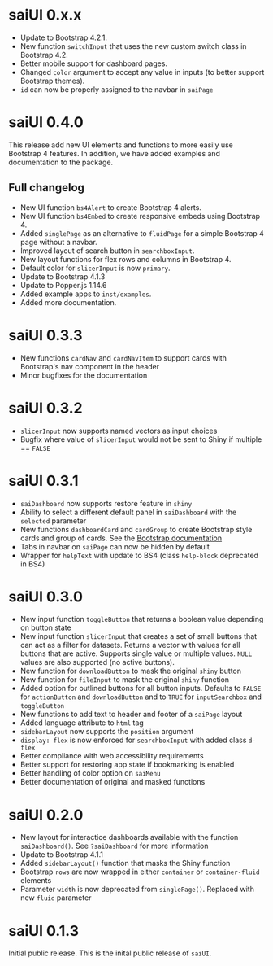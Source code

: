 saiUI 0.x.x
===============

* Update to Bootstrap 4.2.1.
* New function `switchInput` that uses the new custom switch class in Bootstrap 4.2.
* Better mobile support for dashboard pages.
* Changed `color` argument to accept any value in inputs (to better support Bootstrap themes).
* `id` can now be properly assigned to the navbar in `saiPage`

saiUI 0.4.0
===============

This release add new UI elements and functions to more easily use Bootstrap 4 features. In addition, we have added examples and documentation to the package.

## Full changelog

* New UI function `bs4Alert` to create Bootstrap 4 alerts.
* New UI function `bs4Embed` to create responsive embeds using Bootstrap 4.
* Added `singlePage` as an alternative to `fluidPage` for a simple Bootstrap 4 page without a navbar.
* Improved layout of search button in `searchboxInput`.
* New layout functions for flex rows and columns in Bootstrap 4.
* Default color for `slicerInput` is now `primary`.
* Update to Bootstrap 4.1.3
* Update to Popper.js 1.14.6
* Added example apps to `inst/examples`.
* Added more documentation.

saiUI 0.3.3
===============

* New functions `cardNav` and `cardNavItem` to support cards with Bootstrap's nav component in the header
* Minor bugfixes for the documentation

saiUI 0.3.2
===============

* `slicerInput` now supports named vectors as input choices
* Bugfix where value of `slicerInput` would not be sent to Shiny if multiple == `FALSE`

saiUI 0.3.1
===============

* `saiDashboard` now supports restore feature in `shiny`
* Ability to select a different default panel in `saiDashboard` with the `selected` parameter
* New functions `dashboardCard` and `cardGroup` to create Bootstrap style cards and group of cards. See the [Bootstrap documentation](https://getbootstrap.com/docs/4.1/components/card/)
* Tabs in navbar on `saiPage` can now be hidden by default
* Wrapper for `helpText` with update to BS4 (class `help-block` deprecated in BS4)

saiUI 0.3.0
===============

* New input function `toggleButton` that returns a boolean value depending on button state
* New input function `slicerInput` that creates a set of small buttons that can act as a filter for datasets. Returns a vector with values for all buttons that are active. Supports single value or multiple values. `NULL` values are also supported (no active buttons).
* New function for `downloadButton` to mask the original `shiny` button
* New function for `fileInput` to mask the original `shiny` function
* Added option for outlined buttons for all button inputs. Defaults to `FALSE` for `actionButton` and `downloadButton` and to `TRUE` for `inputSearchbox` and `toggleButton`
* New functions to add text to header and footer of a `saiPage` layout
* Added language attribute to `html` tag
* `sidebarLayout` now supports the `position` argument
* `display: flex` is now enforced for `searchboxInput` with added class `d-flex`
* Better compliance with web accessibility requirements
* Better support for restoring app state if bookmarking is enabled
* Better handling of color option on `saiMenu`
* Better documentation of original and masked functions

saiUI 0.2.0
===============

* New layout for interactice dashboards available with the function `saiDashboard()`. See `?saiDashboard` for more information
* Update to Bootstrap 4.1.1
* Added `sidebarLayout()` function that masks the Shiny function
* Bootstrap `rows` are now wrapped in either `container` or `container-fluid` elements
* Parameter `width` is now deprecated from `singlePage()`. Replaced with new `fluid` parameter

saiUI 0.1.3
===============

Initial public release. This is the inital public release of `saiUI`.
